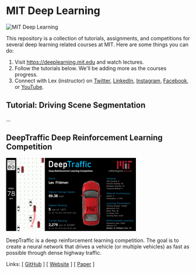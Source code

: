# MIT Deep Learning

![MIT Deep Learning](https://deeplearning.mit.edu/files/images/mit_deep_learning.png)

This repository is a collection of tutorials, assignments, and competitions for several deep learning related courses at MIT. Here are some things you can do:

1. Visit https://deeplearning.mit.edu and watch lectures.
1. Follow the tutorials below. We'll be adding more as the courses progress.
1. Connect with Lex (instructor) on [Twitter](https://twitter.com/LexFridman), [LinkedIn](https://www.linkedin.com/in/lexfridman/), [Instagram](https://www.instagram.com/lexfridman/), [Facebook](https://www.facebook.com/lexfridman), or [YouTube](https://www.youtube.com/lexfridman).

## Tutorial: Driving Scene Segmentation

...

## DeepTraffic Deep Reinforcement Learning Competition

<a href="https://selfdrivingcars.mit.edu/deeptraffic"><img src="images/thumb_deeptraffic.gif"></a>

DeepTraffic is a deep reinforcement learning competition. The goal is to create a neural network that drives a vehicle (or multiple vehicles) as fast as possible through dense highway traffic.

Links: 
[ [GitHub](https://github.com/lexfridman/deeptraffic) ] 
[ [Website](https://selfdrivingcars.mit.edu/deeptraffic) ] 
[ [Paper](https://arxiv.org/abs/1801.02805) ]

